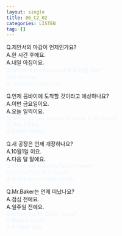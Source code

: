 ```yaml
---
layout: single
title: 06_C2_02
categories: LISTEN
tag: []
---
```


Q.제안서의 마감이 언제인가요?   
A.한 시간 후에요.   
A.내일 아침이요.   
<span style="color:#E8F5FF">
Q.When is the proposal[프로포졀] due?   
A.In an hour.   
A.Tomorrow morning.   
</span>
   
Q.언제 뭄바이에 도착할 것이라고 예상하나요?   
A.이번 금요일이요.   
A.오늘 일찍이요.   
<span style="color:#E8F5FF">
Q.When do you expect to arrive in Mumbai?   
A.This Friday.   
A.Earlier today.   
   
Q.새 공장은 언제 개장하나요?   
A.10월1일 이요.   
A.다음 달 말에요.   
<span style="color:#E8F5FF">
Q.When will the new factory open?   
A.On the first of October.   
A.At the end of next month.   
</span>
     
Q.Mr.Baker는 언제 떠났나요?   
A.점심 전에요.   
A.일주일 전에요.   
<span style="color:#E8F5FF">
Q.When did Mr.Baker leave?   
A.Before lunch.   
A.A week ago.   
</span>
 